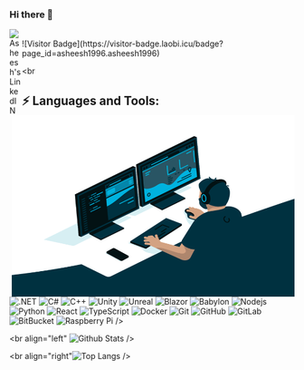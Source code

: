 ### Hi there 👋

<a href="https://www.linkedin.com/in/asheesh-maheshwari/">
  <img align="left" alt="Asheesh's LinkedIN" width="22px" src="https://raw.githubusercontent.com/peterthehan/peterthehan/master/assets/linkedin.svg" />
</a>


<br />
![Visitor Badge](https://visitor-badge.laobi.icu/badge?page_id=asheesh1996.asheesh1996)

<br 




<img align="right" alt="GIF" src="https://github.com/asheesh1996/asheesh1996/blob/main/code.gif?raw=true" width="500" height="320" />
  


## ⚡ Languages and Tools:

![.NET](https://img.shields.io/badge/-.NET-black?style=flat-square&logo=dotNET)
![C#](https://img.shields.io/badge/-C%20Sharp-black?style=flat-square&logo=csharp)
![C++](https://img.shields.io/badge/-C++-00599C?style=flat-square&logo=c)
![Unity](https://img.shields.io/badge/-%20unity%20-black?style=flat-square&logo=unity)
![Unreal](https://img.shields.io/badge/-%20Unreal%20-black?style=flat-square&logo=unreal%20engine)
![Blazor](https://img.shields.io/badge/-Blazor-black?style=flat-square&logo=%20Blazor%20Webassembly)
![Babylon](https://img.shields.io/badge/-%20Babylon%20-black?style=flat-square&logo=%20threejs)
![Nodejs](https://img.shields.io/badge/-Nodejs-black?style=flat-square&logo=Node.js)
![Python](https://img.shields.io/badge/-Python-black?style=flat-square&logo=Python)
![React](https://img.shields.io/badge/-React-black?style=flat-square&logo=react)
![TypeScript](https://img.shields.io/badge/-TypeScript-007ACC?style=flat-square&logo=typescript)
![Docker](https://img.shields.io/badge/-Docker-black?style=flat-square&logo=docker)
![Git](https://img.shields.io/badge/-Git-black?style=flat-square&logo=git)
![GitHub](https://img.shields.io/badge/-GitHub-181717?style=flat-square&logo=github)
![GitLab](https://img.shields.io/badge/-GitLab-FCA121?style=flat-square&logo=gitlab)
![BitBucket](https://img.shields.io/badge/-BitBucket-darkblue?style=flat-square&logo=bitbucket)
![Raspberry Pi](https://img.shields.io/badge/-Raspberry%20Pi-C51A4A?style=flat-square&logo=Raspberry-Pi)
/>
<br />



<br align="left" ![Github Stats](https://github-readme-stats.vercel.app/api?username=asheesh1996&count_private=true&show_icons=true&include_all_commits=true)
/>

<br align="right"![Top Langs](https://github-readme-stats.vercel.app/api/top-langs/?username=asheesh1996&hide=TeX&layout=compact)
/>



<!--
**asheesh1996/asheesh1996** is a ✨ _special_ ✨ repository because its `README.md` (this file) appears on your GitHub profile.

Here are some ideas to get you started:

- 🔭 I’m currently working on ...
- 🌱 I’m currently learning ...
- 👯 I’m looking to collaborate on ...
- 🤔 I’m looking for help with ...
- 💬 Ask me about ...
- 📫 How to reach me: ...
- 😄 Pronouns: ...
- ⚡ Fun fact: ...
-->
